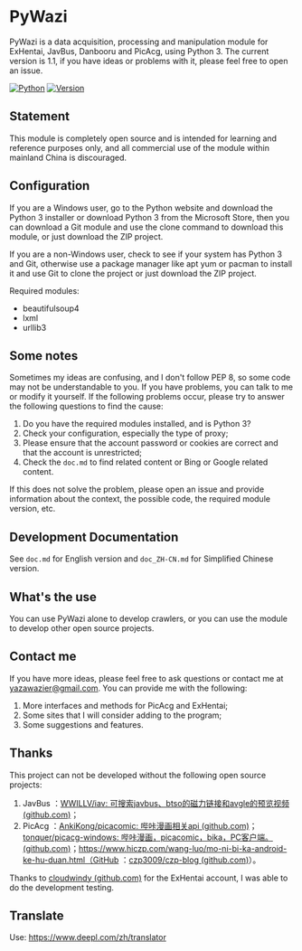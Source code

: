 # PyWazi
PyWazi is a data acquisition, processing and manipulation module for ExHentai, JavBus, Danbooru and PicAcg, using Python 3. The current version is 1.1, if you have ideas or problems with it, please feel free to open an issue.

[![Python](https://shields.io/badge/Python-3-green?style=flat-square)](https://www.python.org/) [![Version](https://shields.io/badge/Version-1.1-yellow?style=flat-square)](https://github.com/Yazawazi/pywazi)

## Statement
This module is completely open source and is intended for learning and reference purposes only, and all commercial use of the module within mainland China is discouraged.

## Configuration
If you are a Windows user, go to the Python website and download the Python 3 installer or download Python 3 from the Microsoft Store, then you can download a Git module and use the clone command to download this module, or just download the ZIP project.

If you are a non-Windows user, check to see if your system has Python 3 and Git, otherwise use a package manager like apt yum or pacman to install it and use Git to clone the project or just download the ZIP project.

Required modules:
- beautifulsoup4
- lxml
- urllib3

## Some notes
Sometimes my ideas are confusing, and I don't follow PEP 8, so some code may not be understandable to you. If you have problems, you can talk to me or modify it yourself. If the following problems occur, please try to answer the following questions to find the cause:

1. Do you have the required modules installed, and is Python 3?
2. Check your configuration, especially the type of proxy;
3. Please ensure that the account password or cookies are correct and that the account is unrestricted;
4. Check the `doc.md` to find related content or Bing or Google related content.

If this does not solve the problem, please open an issue and provide information about the context, the possible code, the required module version, etc.

## Development Documentation
See `doc.md` for English version and `doc_ZH-CN.md` for Simplified Chinese version.

## What's the use
You can use PyWazi alone to develop crawlers, or you can use the module to develop other open source projects.

## Contact me
If you have more ideas, please feel free to ask questions or contact me at yazawazier@gmail.com. You can provide me with the following:

1. More interfaces and methods for PicAcg and ExHentai;
2. Some sites that I will consider adding to the program;
3. Some suggestions and features.

## Thanks
This project can not be developed without the following open source projects:

1. JavBus ：[WWILLV/iav: 可搜索javbus、btso的磁力链接和avgle的预览视频 (github.com)](https://github.com/WWILLV/iav)；
2. PicAcg ：[AnkiKong/picacomic: 哔咔漫画相关api (github.com)](https://github.com/AnkiKong/picacomic)；[tonquer/picacg-windows: 哔咔漫画，picacomic，bika，PC客户端。 (github.com)](https://github.com/tonquer/picacg-windows)；https://www.hiczp.com/wang-luo/mo-ni-bi-ka-android-ke-hu-duan.html（GitHub ：[czp3009/czp-blog (github.com)](https://github.com/czp3009/czp-blog)）。

Thanks to [cloudwindy (github.com)](https://github.com/cloudwindy) for the ExHentai account, I was able to do the development testing.

## Translate
Use: https://www.deepl.com/zh/translator
